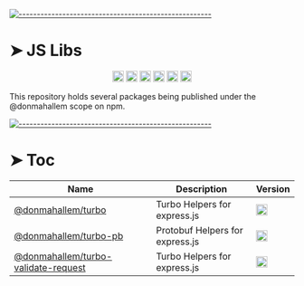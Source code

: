 <!-- ⚠️ This README has been generated from the file(s) "readme_blueprint.md" ⚠️-->
[![-----------------------------------------------------](https://raw.githubusercontent.com/andreasbm/readme/master/assets/lines/water.png)](#js-libs)

# ➤ JS Libs
<p align="center">
		<a href="https://github.com/donmahallem/turbo/actions?query=workflow%3ATest+branch%3Amaster"><img alt="Test" src="https://github.com/donmahallem/turbo/workflows/Test/badge.svg?branch=master&event=push" height="20"/></a>
<a href="https://codecov.io/gh/donmahallem/turbo/branch/master"><img alt="codecov" src="https://codecov.io/gh/donmahallem/turbo/branch/master/graph/badge.svg" height="20"/></a>
<a href="https://github.com/donmahallem/turbo/releases"><img alt="GitHub release (latest SemVer)" src="https://img.shields.io/github/v/release/donmahallem/turbo?sort=semver" height="20"/></a>
<a href="https://github.com/donmahallem/turbo/blob/master/LICENSE"><img alt="GitHub license" src="https://img.shields.io/github/license/donmahallem/turbo" height="20"/></a>
<a href="https://github.com/donmahallem/turbo"><img alt="David" src="https://img.shields.io/david/dev/donmahallem/turbo" height="20"/></a>
<a href="https://github.com/donmahallem/turbo/graphs/contributors"><img alt="GitHub contributors" src="https://img.shields.io/github/contributors-anon/donmahallem/turbo" height="20"/></a>
	</p>


This repository holds several packages being published under the @donmahallem scope on npm.


[![-----------------------------------------------------](https://raw.githubusercontent.com/andreasbm/readme/master/assets/lines/water.png)](#toc)

# ➤ Toc


| Name                                             | Description                     | Version                                          |
|--------------------------------------------------|---------------------------------|--------------------------------------------------|
| [@donmahallem/turbo](https://github.com/donmahallem/turbo) | Turbo Helpers for express.js    | <a href="https://badge.fury.io/js/%40donmahallem%2Fturbo"><img alt="npm version" src="https://badge.fury.io/js/%40donmahallem%2Fturbo.svg" height="20"/></a> |
| [@donmahallem/turbo-pb](https://donmahallem.github.io/turbo/) | Protobuf Helpers for express.js | <a href="https://badge.fury.io/js/%40donmahallem%2Fturbo-pb"><img alt="npm version" src="https://badge.fury.io/js/%40donmahallem%2Fturbo-pb.svg" height="20"/></a> |
| [@donmahallem/turbo-validate-request](https://donmahallem.github.io/turbo/) | Turbo Helpers for express.js    | <a href="https://badge.fury.io/js/%40donmahallem%2Fturbo-validate-request"><img alt="npm version" src="https://badge.fury.io/js/%40donmahallem%2Fturbo-validate-request.svg" height="20"/></a> |

